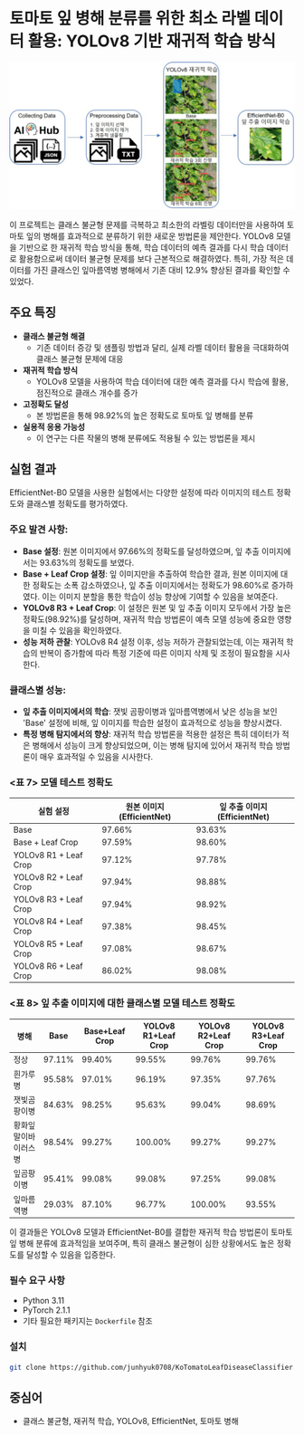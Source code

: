 # 토마토 잎 병해 분류를 위한 최소 라벨 데이터 활용: YOLOv8 기반 재귀적 학습 방식

![연구 프레임워크](그림4_연구프레임워크.jpg)

이 프로젝트는 클래스 불균형 문제를 극복하고 최소한의 라벨링 데이터만을 사용하여 토마토 잎의 병해를 효과적으로 분류하기 위한 새로운 방법론을 제안한다. YOLOv8 모델을 기반으로 한 재귀적 학습 방식을 통해, 학습 데이터의 예측 결과를 다시 학습 데이터로 활용함으로써 데이터 불균형 문제를 보다 근본적으로 해결하였다. 특히, 가장 적은 데이터를 가진 클래스인 잎마름역병 병해에서 기존 대비 12.9% 향상된 결과를 확인할 수 있었다.

## 주요 특징

- **클래스 불균형 해결**
    -   기존 데이터 증강 및 샘플링 방법과 달리, 실제 라벨 데이터 활용을 극대화하여 클래스 불균형 문제에 대응
- **재귀적 학습 방식**
    -   YOLOv8 모델을 사용하여 학습 데이터에 대한 예측 결과를 다시 학습에 활용, 점진적으로 클래스 개수를 증가
- **고정확도 달성**
    -   본 방법론을 통해 98.92%의 높은 정확도로 토마토 잎 병해를 분류
- **실용적 응용 가능성**
    -   이 연구는 다른 작물의 병해 분류에도 적용될 수 있는 방법론을 제시

## 실험 결과

EfficientNet-B0 모델을 사용한 실험에서는 다양한 설정에 따라 이미지의 테스트 정확도와 클래스별 정확도를 평가하였다.

### 주요 발견 사항:
- **Base 설정**: 원본 이미지에서 97.66%의 정확도를 달성하였으며, 잎 추출 이미지에서는 93.63%의 정확도를 보였다.
- **Base + Leaf Crop 설정**: 잎 이미지만을 추출하여 학습한 결과, 원본 이미지에 대한 정확도는 소폭 감소하였으나, 잎 추출 이미지에서는 정확도가 98.60%로 증가하였다. 이는 이미지 분할을 통한 학습이 성능 향상에 기여할 수 있음을 보여준다.
- **YOLOv8 R3 + Leaf Crop**: 이 설정은 원본 및 잎 추출 이미지 모두에서 가장 높은 정확도(98.92%)를 달성하며, 재귀적 학습 방법론이 예측 모델 성능에 중요한 영향을 미칠 수 있음을 확인하였다.
- **성능 저하 관찰**: YOLOv8 R4 설정 이후, 성능 저하가 관찰되었는데, 이는 재귀적 학습의 반복이 증가함에 따라 특정 기준에 따른 이미지 삭제 및 조정이 필요함을 시사한다.

### 클래스별 성능:
- **잎 추출 이미지에서의 학습**: 잿빛 곰팡이병과 잎마름역병에서 낮은 성능을 보인 'Base' 설정에 비해, 잎 이미지를 학습한 설정이 효과적으로 성능을 향상시켰다.
- **특정 병해 탐지에서의 향상**: 재귀적 학습 방법론을 적용한 설정은 특히 데이터가 적은 병해에서 성능이 크게 향상되었으며, 이는 병해 탐지에 있어서 재귀적 학습 방법론이 매우 효과적일 수 있음을 시사한다.

### <표 7> 모델 테스트 정확도
| 실험 설정            | 원본 이미지 (EfficientNet) | 잎 추출 이미지 (EfficientNet) |
|----------------------|----------------------------|-------------------------------|
| Base                 | 97.66%                     | 93.63%                        |
| Base + Leaf Crop     | 97.59%                     | 98.60%                        |
| YOLOv8 R1 + Leaf Crop| 97.12%                     | 97.78%                        |
| YOLOv8 R2 + Leaf Crop| 97.94%                     | 98.88%                        |
| YOLOv8 R3 + Leaf Crop| 97.94%                     | 98.92%                        |
| YOLOv8 R4 + Leaf Crop| 97.38%                     | 98.45%                        |
| YOLOv8 R5 + Leaf Crop| 97.08%                     | 98.67%                        |
| YOLOv8 R6 + Leaf Crop| 86.02%                     | 98.08%                        |

### <표 8> 잎 추출 이미지에 대한 클래스별 모델 테스트 정확도
| 병해                  | Base       | Base+Leaf Crop | YOLOv8 R1+Leaf Crop | YOLOv8 R2+Leaf Crop | YOLOv8 R3+Leaf Crop |
|-----------------------|------------|----------------|---------------------|---------------------|---------------------|
| 정상                | 97.11%     | 99.40%         | 99.55%              | 99.76%              | 99.76%              |
| 흰가루병             | 95.58%     | 97.01%         | 96.19%              | 97.35%              | 97.76%              |
| 잿빛곰팡이병            | 84.63%     | 98.25%         | 95.63%              | 99.04%              | 98.69%              |
| 황화잎말이바이러스병    | 98.54%     | 99.27%         | 100.00%             | 99.27%              | 99.27%              |
| 잎곰팡이병           | 95.41%     | 99.08%         | 99.08%              | 97.25%              | 99.08%              |
| 잎마름역병          | 29.03%     | 87.10%         | 96.77%              | 100.00%             | 93.55%              |

이 결과들은 YOLOv8 모델과 EfficientNet-B0를 결합한 재귀적 학습 방법론이 토마토 잎 병해 분류에 효과적임을 보여주며, 특히 클래스 불균형이 심한 상황에서도 높은 정확도를 달성할 수 있음을 입증한다.

### 필수 요구 사항

- Python 3.11
- PyTorch 2.1.1
- 기타 필요한 패키지는 `Dockerfile` 참조
  

### 설치

```bash
git clone https://github.com/junhyuk0708/KoTomatoLeafDiseaseClassifier.git
```

## 중심어

-  클래스 불균형, 재귀적 학습, YOLOv8, EfficientNet, 토마토 병해
